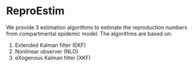 # ReproEstim

We provide 3 estimation algorithms to estimate the reproduction numbers from compartmental epidemic model. The algorithms are based on:
1. Extended Kalman filter (EKF)
2. Nonlinear observer (NLO)
3. eXogenous Kalman filter (XKF)
